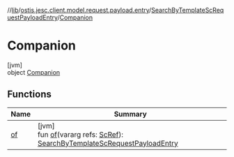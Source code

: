 //[lib](../../../../index.md)/[ostis.jesc.client.model.request.payload.entry](../../index.md)/[SearchByTemplateScRequestPayloadEntry](../index.md)/[Companion](index.md)

# Companion

[jvm]\
object [Companion](index.md)

## Functions

| Name | Summary |
|---|---|
| [of](of.md) | [jvm]<br>fun [of](of.md)(vararg refs: [ScRef](../../../ostis.jesc.client.model.ref/-sc-ref/index.md)): [SearchByTemplateScRequestPayloadEntry](../index.md) |
